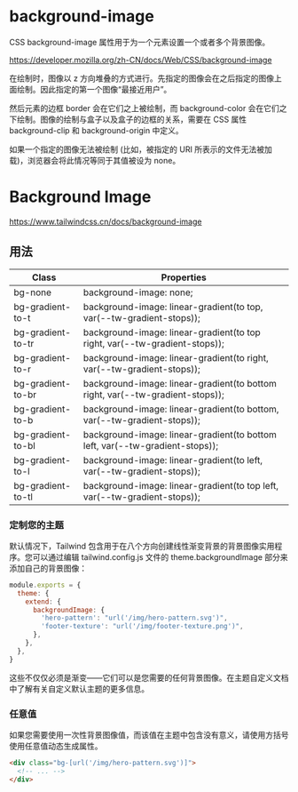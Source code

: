# background-image

CSS background-image 属性用于为一个元素设置一个或者多个背景图像。

<https://developer.mozilla.org/zh-CN/docs/Web/CSS/background-image>

在绘制时，图像以 z 方向堆叠的方式进行。先指定的图像会在之后指定的图像上面绘制。因此指定的第一个图像“最接近用户”。

然后元素的边框 border 会在它们之上被绘制，而 background-color 会在它们之下绘制。图像的绘制与盒子以及盒子的边框的关系，需要在 CSS 属性 background-clip 和 background-origin 中定义。

如果一个指定的图像无法被绘制 (比如，被指定的 URI 所表示的文件无法被加载)，浏览器会将此情况等同于其值被设为 none。

# Background Image

<https://www.tailwindcss.cn/docs/background-image>

## 用法

| Class | Properties |
| --- | --- |
| bg-none | background-image: none; |
| bg-gradient-to-t | background-image: linear-gradient(to top, var(--tw-gradient-stops)); |
| bg-gradient-to-tr | background-image: linear-gradient(to top right, var(--tw-gradient-stops)); |
| bg-gradient-to-r | background-image: linear-gradient(to right, var(--tw-gradient-stops)); |
| bg-gradient-to-br | background-image: linear-gradient(to bottom right, var(--tw-gradient-stops)); |
| bg-gradient-to-b | background-image: linear-gradient(to bottom, var(--tw-gradient-stops)); |
| bg-gradient-to-bl | background-image: linear-gradient(to bottom left, var(--tw-gradient-stops)); |
| bg-gradient-to-l | background-image: linear-gradient(to left, var(--tw-gradient-stops)); |
| bg-gradient-to-tl | background-image: linear-gradient(to top left, var(--tw-gradient-stops)); |

### 定制您的主题

默认情况下，Tailwind 包含用于在八个方向创建线性渐变背景的背景图像实用程序。您可以通过编辑 tailwind.config.js 文件的 theme.backgroundImage 部分来添加自己的背景图像：

```js
module.exports = {
  theme: {
    extend: {
      backgroundImage: {
        'hero-pattern': "url('/img/hero-pattern.svg')",
        'footer-texture': "url('/img/footer-texture.png')",
      },
    },
  },
}
```

这些不仅仅必须是渐变——它们可以是您需要的任何背景图像。在主题自定义文档中了解有关自定义默认主题的更多信息。

### 任意值

如果您需要使用一次性背景图像值，而该值在主题中包含没有意义，请使用方括号使用任意值动态生成属性。

```html
<div class="bg-[url('/img/hero-pattern.svg')]">
  <!-- ... -->
</div>
```
